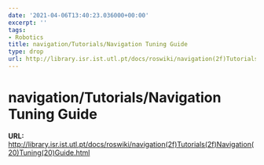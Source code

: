 ```yaml
---
date: '2021-04-06T13:40:23.036000+00:00'
excerpt: ''
tags:
- Robotics
title: navigation/Tutorials/Navigation Tuning Guide
type: drop
url: http://library.isr.ist.utl.pt/docs/roswiki/navigation(2f)Tutorials(2f)Navigation(20)Tuning(20)Guide.html
---
```


# navigation/Tutorials/Navigation Tuning Guide

**URL:** http://library.isr.ist.utl.pt/docs/roswiki/navigation(2f)Tutorials(2f)Navigation(20)Tuning(20)Guide.html
